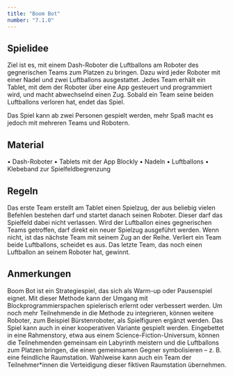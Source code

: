 ```yaml
---
title: "Boom Bot"
number: "7.1.0"
---
```

## Spielidee
Ziel ist es, mit einem Dash-Roboter die Luftballons am Roboter des gegnerischen Teams zum Platzen zu bringen. Dazu wird jeder Roboter mit einer Nadel und zwei Luftballons ausgestattet. Jedes Team erhält ein Tablet, mit dem der Roboter über eine App gesteuert und programmiert wird, und macht abwechselnd einen Zug. Sobald ein Team seine beiden Luftballons verloren hat, endet das Spiel.  

Das Spiel kann ab zwei Personen gespielt werden, mehr Spaß macht es jedoch mit mehreren Teams und Robotern.

## Material 
• Dash-Roboter
• Tablets mit der App Blockly
• Nadeln
• Luftballons
• Klebeband zur Spielfeldbegrenzung

## Regeln
Das erste Team erstellt am Tablet einen Spielzug, der aus beliebig vielen Befehlen bestehen darf und startet danach seinen Roboter. Dieser darf das Spielfeld dabei nicht verlassen. Wird der Luftballon eines gegnerischen Teams getroffen, darf direkt ein neuer Spielzug ausgeführt werden. Wenn nicht, ist das nächste Team mit seinem Zug an der Reihe. Verliert ein Team beide Luftballons, scheidet es aus. Das letzte Team, das noch einen Luftballon an seinem Roboter hat, gewinnt.

## Anmerkungen
Boom Bot ist ein Strategiespiel, das sich als Warm-up oder Pausenspiel eignet. Mit dieser Methode kann der Umgang mit Blockprogrammierspachen spielerisch erlernt oder verbessert werden. Um noch mehr Teilnehmende in die Methode zu integrieren, können weitere Roboter, zum Beispiel Bürstenroboter, als Spielfiguren ergänzt werden. Das Spiel kann auch in einer kooperativen Variante gespielt werden. Eingebettet in eine Rahmenstory, etwa aus einem Science-Fiction-Universum, können die Teilnehmenden gemeinsam ein Labyrinth meistern und die Luftballons zum Platzen bringen, die einen gemeinsamen Gegner symbolisieren – z. B. eine feindliche Raumstation. Wahlweise kann auch ein Team der Teilnehmer*innen die Verteidigung dieser fiktiven Raumstation übernehmen.
